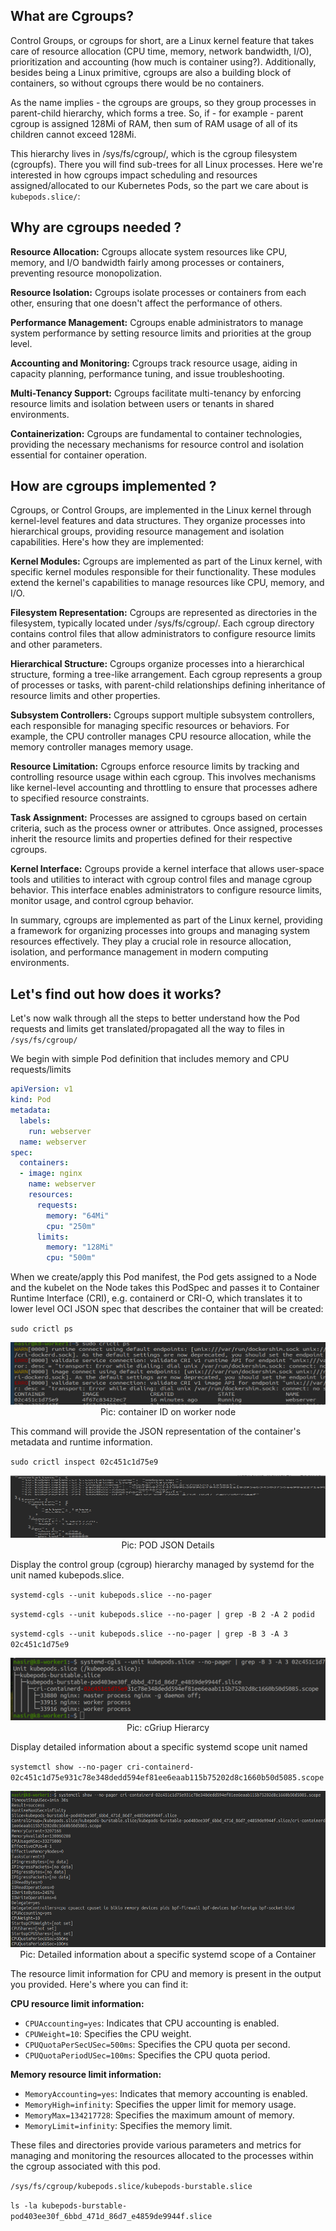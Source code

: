 
## What are Cgroups?
Control Groups, or cgroups for short, are a Linux kernel feature that takes care of resource allocation (CPU time, memory, network bandwidth, I/O), prioritization and accounting (how much is container using?). Additionally, besides being a Linux primitive, cgroups are also a building block of containers, so without cgroups there would be no containers.

As the name implies - the cgroups are groups, so they group processes in parent-child hierarchy, which forms a tree. So, if - for example - parent cgroup is assigned 128Mi of RAM, then sum of RAM usage of all of its children cannot exceed 128Mi.

This hierarchy lives in /sys/fs/cgroup/, which is the cgroup filesystem (cgroupfs). There you will find sub-trees for all Linux processes. Here we're interested in how cgroups impact scheduling and resources assigned/allocated to our Kubernetes Pods, so the part we care about is `kubepods.slice/`:


## Why are cgroups needed ?
**Resource Allocation:** Cgroups allocate system resources like CPU, memory, and I/O bandwidth fairly among processes or containers, preventing resource monopolization.

**Resource Isolation:** Cgroups isolate processes or containers from each other, ensuring that one doesn't affect the performance of others.

**Performance Management:** Cgroups enable administrators to manage system performance by setting resource limits and priorities at the group level.

**Accounting and Monitoring:** Cgroups track resource usage, aiding in capacity planning, performance tuning, and issue troubleshooting.

**Multi-Tenancy Support:** Cgroups facilitate multi-tenancy by enforcing resource limits and isolation between users or tenants in shared environments.

**Containerization:** Cgroups are fundamental to container technologies, providing the necessary mechanisms for resource control and isolation essential for container operation.


## How are cgroups implemented ?

Cgroups, or Control Groups, are implemented in the Linux kernel through kernel-level features and data structures. They organize processes into hierarchical groups, providing resource management and isolation capabilities. Here's how they are implemented:

**Kernel Modules:** Cgroups are implemented as part of the Linux kernel, with specific kernel modules responsible for their functionality. These modules extend the kernel's capabilities to manage resources like CPU, memory, and I/O.

**Filesystem Representation:** Cgroups are represented as directories in the filesystem, typically located under /sys/fs/cgroup/. Each cgroup directory contains control files that allow administrators to configure resource limits and other parameters.

**Hierarchical Structure:** Cgroups organize processes into a hierarchical structure, forming a tree-like arrangement. Each cgroup represents a group of processes or tasks, with parent-child relationships defining inheritance of resource limits and other properties.

**Subsystem Controllers:** Cgroups support multiple subsystem controllers, each responsible for managing specific resources or behaviors. For example, the CPU controller manages CPU resource allocation, while the memory controller manages memory usage.

**Resource Limitation:** Cgroups enforce resource limits by tracking and controlling resource usage within each cgroup. This involves mechanisms like kernel-level accounting and throttling to ensure that processes adhere to specified resource constraints.

**Task Assignment:** Processes are assigned to cgroups based on certain criteria, such as the process owner or attributes. Once assigned, processes inherit the resource limits and properties defined for their respective cgroups.

**Kernel Interface:** Cgroups provide a kernel interface that allows user-space tools and utilities to interact with cgroup control files and manage cgroup behavior. This interface enables administrators to configure resource limits, monitor usage, and control cgroup behavior.

In summary, cgroups are implemented as part of the Linux kernel, providing a framework for organizing processes into groups and managing system resources effectively. They play a crucial role in resource allocation, isolation, and performance management in modern computing environments.


## Let's find out how does it works?
Let's now walk through all the steps to better understand how the Pod requests and limits get translated/propagated all the way to files in `/sys/fs/cgroup/`

We begin with simple Pod definition that includes memory and CPU requests/limits

```yaml
apiVersion: v1
kind: Pod
metadata:
  labels:
    run: webserver
  name: webserver
spec:
  containers:
  - image: nginx
    name: webserver
    resources:
      requests:
        memory: "64Mi"
        cpu: "250m"
      limits:
        memory: "128Mi"
        cpu: "500m"
```
When we create/apply this Pod manifest, the Pod gets assigned to a Node and the kubelet on the Node takes this PodSpec and passes it to Container Runtime Interface (CRI), e.g. containerd or CRI-O, which translates it to lower level OCI JSON spec that describes the container that will be created:

`sudo crictl ps`

<p align="center">
  <img src="./image/container-id.png" alt="container ID on worker node" title="container ID on worker node" height="100" width="550"/>
  <br/>
  Pic: container ID on worker node
</p>

This command will provide the JSON representation of the container's metadata and runtime information.

`sudo crictl inspect 02c451c1d75e9`

<p align="center">
  <img src="./image/pid-limit-json.png" alt="POD JSON Details" title="POD JSON Details" height="100" width="550"/>
  <br/>
  Pic: POD JSON Details
</p>

Display the control group (cgroup) hierarchy managed by systemd for the unit named kubepods.slice.

`systemd-cgls --unit kubepods.slice --no-pager`

`systemd-cgls --unit kubepods.slice --no-pager | grep -B 2 -A 2 podid`

`systemd-cgls --unit kubepods.slice --no-pager | grep -B 3 -A 3 02c451c1d75e9`

<p align="center">
  <img src="./image/cgroup-hierarchy.png" alt=" cGriup Hierarcy" title=" cGriup Hierarcy" height="100" width="550"/>
  <br/>
  Pic:  cGriup Hierarcy
</p>

Display detailed information about a specific systemd scope unit named 

`systemctl show --no-pager cri-containerd-02c451c1d75e931c78e348dedd594ef81ee6eaab115b75202d8c1660b50d5085.scope`

<p align="center">
  <img src="./image/specific-conatiner-details.png" alt=" detailed information about a specific systemd scope of a Container" title=" detailed information about a specific systemd scope of a Container" height="250" width="550"/>
  <br/>
  Pic:  Detailed information about a specific systemd scope of a Container
</p>
The resource limit information for CPU and memory is present in the output you provided. Here's where you can find it:

**CPU resource limit information:**

- `CPUAccounting=yes`: Indicates that CPU accounting is enabled.
- `CPUWeight=10`: Specifies the CPU weight.
- `CPUQuotaPerSecUSec=500ms`: Specifies the CPU quota per second.
- `CPUQuotaPeriodUSec=100ms`: Specifies the CPU quota period.

**Memory resource limit information:**

- `MemoryAccounting=yes`: Indicates that memory accounting is enabled.
- `MemoryHigh=infinity`: Specifies the upper limit for memory usage.
- `MemoryMax=134217728`: Specifies the maximum amount of memory.
- `MemoryLimit=infinity`: Specifies the memory limit.


These files and directories provide various parameters and metrics for managing and monitoring the resources allocated to the processes within the cgroup associated with this pod.

`/sys/fs/cgroup/kubepods.slice/kubepods-burstable.slice`

`ls -la kubepods-burstable-pod403ee30f_6bbd_471d_86d7_e4859de9944f.slice`

